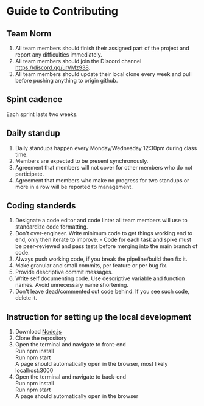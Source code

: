 # Guide to Contributing
## Team Norm 
1. All team members should finish their assigned part of the project and report any difficulties immediately. 
2. All team members should join the Discord channel https://discord.gg/urVMz938.
3. All team members should update their local clone every week and pull before pushing anything to origin github.
## Spint cadence
Each sprint lasts two weeks.
## Daily standup
1. Daily standups happen every Monday/Wednesday 12:30pm during class time.
1. Members are expected to be present synchronously.
1. Agreement that members will not cover for other members who do not participate.
1. Agreement that members who make no progress for two standups or more in a row will be reported to management.
## Coding standerds
1. Designate a code editor and code linter all team members will use to standardize code formatting.
1. Don't over-engineer. Write minimum code to get things working end to end, only then iterate to improve. - Code for each task and spike must be peer-reviewed and pass tests before merging into the main branch of code.
1. Always push working code, if you break the pipeline/build then fix it.
1. Make granular and small commits, per feature or per bug fix.
1. Provide descriptive commit messages.
1. Write self documenting code. Use descriptive variable and function names. Avoid unnecessary name shortening.
1. Don't leave dead/commented out code behind. If you see such code, delete it.
## Instruction for setting up the local development
1. Download [Node.js](https://nodejs.org/en/) <br>
2. Clone the repository <br>
3. Open the terminal and navigate to front-end <br>
Run npm install <br>
Run npm start <br>
A page should automatically open in the browser, most likely localhost:3000 <br>
4. Open the terminal and navigate to back-end <br>
Run npm install <br>
Run npm start <br>
A page should automatically open in the browser <br>
